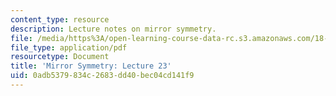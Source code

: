 ```yaml
---
content_type: resource
description: Lecture notes on mirror symmetry.
file: /media/https%3A/open-learning-course-data-rc.s3.amazonaws.com/18-969-topics-in-geometry-mirror-symmetry-spring-2009/0adb5379834c2683dd40bec04cd141f9_MIT18_969s09_lec23.pdf
file_type: application/pdf
resourcetype: Document
title: 'Mirror Symmetry: Lecture 23'
uid: 0adb5379-834c-2683-dd40-bec04cd141f9
---
```

